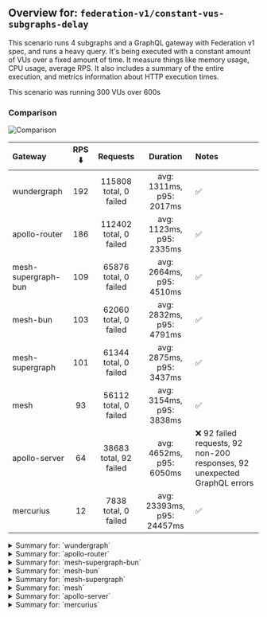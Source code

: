## Overview for: `federation-v1/constant-vus-subgraphs-delay`


This scenario runs 4 subgraphs and a GraphQL gateway with Federation v1 spec, and runs a heavy query. It's being executed with a constant amount of VUs over a fixed amount of time. It measure things like memory usage, CPU usage, average RPS. It also includes a summary of the entire execution, and metrics information about HTTP execution times.


This scenario was running 300 VUs over 600s


### Comparison


<img src="https://imagedelivery.net/KYe9TScr4TldYHA48pczVg/57d12056-449a-4241-8e13-9f89ee8e1000/public" alt="Comparison" />


| Gateway             | RPS ⬇️ |        Requests        |          Duration          | Notes                                                                    |
| :------------------ | :----: | :--------------------: | :------------------------: | :----------------------------------------------------------------------- |
| wundergraph         |  192   | 115808 total, 0 failed |  avg: 1311ms, p95: 2017ms  | ✅                                                                        |
| apollo-router       |  186   | 112402 total, 0 failed |  avg: 1123ms, p95: 2335ms  | ✅                                                                        |
| mesh-supergraph-bun |  109   | 65876 total, 0 failed  |  avg: 2664ms, p95: 4510ms  | ✅                                                                        |
| mesh-bun            |  103   | 62060 total, 0 failed  |  avg: 2832ms, p95: 4791ms  | ✅                                                                        |
| mesh-supergraph     |  101   | 61344 total, 0 failed  |  avg: 2875ms, p95: 3437ms  | ✅                                                                        |
| mesh                |   93   | 56112 total, 0 failed  |  avg: 3154ms, p95: 3838ms  | ✅                                                                        |
| apollo-server       |   64   | 38683 total, 92 failed |  avg: 4652ms, p95: 6050ms  | ❌ 92 failed requests, 92 non-200 responses, 92 unexpected GraphQL errors |
| mercurius           |   12   |  7838 total, 0 failed  | avg: 23393ms, p95: 24457ms | ✅                                                                        |



<details>
  <summary>Summary for: `wundergraph`</summary>

  **K6 Output**




```
     ✓ response code was 200
     ✓ no graphql errors
     ✓ valid response structure

     checks.........................: 100.00% ✓ 347424     ✗ 0     
     data_received..................: 10 GB   17 MB/s
     data_sent......................: 138 MB  229 kB/s
     http_req_blocked...............: avg=64.84µs min=1.23µs   med=2.92µs  max=508.76ms p(90)=4.44µs   p(95)=5.29µs 
     http_req_connecting............: avg=7.16µs  min=0s       med=0s      max=24.41ms  p(90)=0s       p(95)=0s     
     http_req_duration..............: avg=1.31s   min=586.89ms med=1.24s   max=4.59s    p(90)=1.73s    p(95)=2.01s  
       { expected_response:true }...: avg=1.31s   min=586.89ms med=1.24s   max=4.59s    p(90)=1.73s    p(95)=2.01s  
     http_req_failed................: 0.00%   ✓ 0          ✗ 115808
     http_req_receiving.............: avg=129.3ms min=24.01µs  med=75.76µs max=2.93s    p(90)=481.53ms p(95)=835.5ms
     http_req_sending...............: avg=8.03ms  min=7.38µs   med=13.37µs max=2.16s    p(90)=30.35µs  p(95)=1.28ms 
     http_req_tls_handshaking.......: avg=0s      min=0s       med=0s      max=0s       p(90)=0s       p(95)=0s     
     http_req_waiting...............: avg=1.17s   min=555.05ms med=1.16s   max=2.29s    p(90)=1.42s    p(95)=1.5s   
     http_reqs......................: 115808  192.532397/s
     iteration_duration.............: avg=1.55s   min=597.22ms med=1.43s   max=5.81s    p(90)=2.25s    p(95)=2.54s  
     iterations.....................: 115808  192.532397/s
     vus............................: 18      min=18       max=300 
     vus_max........................: 300     min=300      max=300 
```


**Performance Overview**


<img src="https://imagedelivery.net/KYe9TScr4TldYHA48pczVg/5c281d2e-e941-4b78-85ac-8eff1a53e500/public" alt="Performance Overview" />


**Subgraphs Overview**


<img src="https://imagedelivery.net/KYe9TScr4TldYHA48pczVg/cfc3520e-1ca2-40fc-a45c-25d44ae1ca00/public" alt="Subgraphs Overview" />


**HTTP Overview**


<img src="https://imagedelivery.net/KYe9TScr4TldYHA48pczVg/df7bf405-024e-4104-b0b0-f68cd2ffef00/public" alt="HTTP Overview" />


  </details>

<details>
  <summary>Summary for: `apollo-router`</summary>

  **K6 Output**




```
     ✓ response code was 200
     ✓ no graphql errors
     ✓ valid response structure

     checks.........................: 100.00% ✓ 337206     ✗ 0     
     data_received..................: 9.9 GB  16 MB/s
     data_sent......................: 133 MB  222 kB/s
     http_req_blocked...............: avg=177.36µs min=1.21µs   med=2.91µs   max=1.11s  p(90)=4.79µs  p(95)=5.78µs 
     http_req_connecting............: avg=54.39µs  min=0s       med=0s       max=1.11s  p(90)=0s      p(95)=0s     
     http_req_duration..............: avg=1.12s    min=246.82ms med=960.68ms max=7.51s  p(90)=1.91s   p(95)=2.33s  
       { expected_response:true }...: avg=1.12s    min=246.82ms med=960.68ms max=7.51s  p(90)=1.91s   p(95)=2.33s  
     http_req_failed................: 0.00%   ✓ 0          ✗ 112402
     http_req_receiving.............: avg=261.12ms min=22.43µs  med=71.67µs  max=6.37s  p(90)=1.06s   p(95)=1.51s  
     http_req_sending...............: avg=16.08ms  min=7.3µs    med=13.69µs  max=4.91s  p(90)=35.67µs p(95)=10.68ms
     http_req_tls_handshaking.......: avg=0s       min=0s       med=0s       max=0s     p(90)=0s      p(95)=0s     
     http_req_waiting...............: avg=845.31ms min=246.77ms med=787.57ms max=2.39s  p(90)=1.21s   p(95)=1.32s  
     http_reqs......................: 112402  186.826706/s
     iteration_duration.............: avg=1.59s    min=286.47ms med=1.36s    max=13.21s p(90)=2.88s   p(95)=3.39s  
     iterations.....................: 112402  186.826706/s
     vus............................: 127     min=127      max=300 
     vus_max........................: 300     min=300      max=300 
```


**Performance Overview**


<img src="https://imagedelivery.net/KYe9TScr4TldYHA48pczVg/38a92ecd-19aa-4b18-8309-e83867c02500/public" alt="Performance Overview" />


**Subgraphs Overview**


<img src="https://imagedelivery.net/KYe9TScr4TldYHA48pczVg/b0c4eb05-966a-475f-c248-21154c212100/public" alt="Subgraphs Overview" />


**HTTP Overview**


<img src="https://imagedelivery.net/KYe9TScr4TldYHA48pczVg/ca2c6d5f-fae3-472a-1912-602965ecef00/public" alt="HTTP Overview" />


  </details>

<details>
  <summary>Summary for: `mesh-supergraph-bun`</summary>

  **K6 Output**




```
     ✓ response code was 200
     ✓ no graphql errors
     ✓ valid response structure

     checks.........................: 100.00% ✓ 197628     ✗ 0    
     data_received..................: 5.8 GB  9.6 MB/s
     data_sent......................: 78 MB   130 kB/s
     http_req_blocked...............: avg=49.48µs min=1.36µs  med=3.11µs  max=206.4ms  p(90)=5.12µs p(95)=6.29µs  
     http_req_connecting............: avg=30.23µs min=0s      med=0s      max=29.96ms  p(90)=0s     p(95)=0s      
     http_req_duration..............: avg=2.66s   min=1.06s   med=2.35s   max=9.35s    p(90)=4.29s  p(95)=4.51s   
       { expected_response:true }...: avg=2.66s   min=1.06s   med=2.35s   max=9.35s    p(90)=4.29s  p(95)=4.51s   
     http_req_failed................: 0.00%   ✓ 0          ✗ 65876
     http_req_receiving.............: avg=17.42ms min=29.04µs med=68.37µs max=1.53s    p(90)=1.57ms p(95)=90.87ms 
     http_req_sending...............: avg=1.51ms  min=7.18µs  med=14.14µs max=971.28ms p(90)=33.8µs p(95)=140.81µs
     http_req_tls_handshaking.......: avg=0s      min=0s      med=0s      max=0s       p(90)=0s     p(95)=0s      
     http_req_waiting...............: avg=2.64s   min=1.06s   med=2.34s   max=9.11s    p(90)=4.28s  p(95)=4.49s   
     http_reqs......................: 65876   109.366799/s
     iteration_duration.............: avg=2.73s   min=1.07s   med=2.41s   max=9.44s    p(90)=4.39s  p(95)=4.64s   
     iterations.....................: 65876   109.366799/s
     vus............................: 123     min=123      max=300
     vus_max........................: 300     min=300      max=300
```


**Performance Overview**


<img src="https://imagedelivery.net/KYe9TScr4TldYHA48pczVg/d79e06b7-5dbd-41b0-a8d6-78dd1205c100/public" alt="Performance Overview" />


**Subgraphs Overview**


<img src="https://imagedelivery.net/KYe9TScr4TldYHA48pczVg/14c27ac7-23c1-4b88-7f3c-0f4f09989100/public" alt="Subgraphs Overview" />


**HTTP Overview**


<img src="https://imagedelivery.net/KYe9TScr4TldYHA48pczVg/cebfc478-22d2-4c87-c84a-6bbbf3e99800/public" alt="HTTP Overview" />


  </details>

<details>
  <summary>Summary for: `mesh-bun`</summary>

  **K6 Output**




```
     ✓ response code was 200
     ✓ no graphql errors
     ✓ valid response structure

     checks.........................: 100.00% ✓ 186180     ✗ 0    
     data_received..................: 5.4 GB  9.0 MB/s
     data_sent......................: 74 MB   122 kB/s
     http_req_blocked...............: avg=47.46µs min=1.26µs  med=3µs     max=256.22ms p(90)=4.91µs  p(95)=5.98µs  
     http_req_connecting............: avg=5.53µs  min=0s      med=0s      max=37.62ms  p(90)=0s      p(95)=0s      
     http_req_duration..............: avg=2.83s   min=1.3s    med=2.48s   max=5.67s    p(90)=4.6s    p(95)=4.79s   
       { expected_response:true }...: avg=2.83s   min=1.3s    med=2.48s   max=5.67s    p(90)=4.6s    p(95)=4.79s   
     http_req_failed................: 0.00%   ✓ 0          ✗ 62060
     http_req_receiving.............: avg=19.92ms min=28.54µs med=64.4µs  max=1.35s    p(90)=3.29ms  p(95)=116.67ms
     http_req_sending...............: avg=1.72ms  min=7.58µs  med=13.83µs max=943.91ms p(90)=32.75µs p(95)=136.21µs
     http_req_tls_handshaking.......: avg=0s      min=0s      med=0s      max=0s       p(90)=0s      p(95)=0s      
     http_req_waiting...............: avg=2.81s   min=1.3s    med=2.46s   max=5.45s    p(90)=4.58s   p(95)=4.77s   
     http_reqs......................: 62060   103.152499/s
     iteration_duration.............: avg=2.9s    min=1.31s   med=2.54s   max=5.88s    p(90)=4.69s   p(95)=4.91s   
     iterations.....................: 62060   103.152499/s
     vus............................: 108     min=108      max=300
     vus_max........................: 300     min=300      max=300
```


**Performance Overview**


<img src="https://imagedelivery.net/KYe9TScr4TldYHA48pczVg/1dac2a6b-21e4-4bf1-41cb-66c45b4e8e00/public" alt="Performance Overview" />


**Subgraphs Overview**


<img src="https://imagedelivery.net/KYe9TScr4TldYHA48pczVg/f865457c-6c34-4c32-4831-910f6f6bf600/public" alt="Subgraphs Overview" />


**HTTP Overview**


<img src="https://imagedelivery.net/KYe9TScr4TldYHA48pczVg/45d09e25-ccb2-422a-05ea-3bd67ebfbf00/public" alt="HTTP Overview" />


  </details>

<details>
  <summary>Summary for: `mesh-supergraph`</summary>

  **K6 Output**




```
     ✓ response code was 200
     ✓ no graphql errors
     ✓ valid response structure

     checks.........................: 100.00% ✓ 184032     ✗ 0    
     data_received..................: 5.4 GB  8.9 MB/s
     data_sent......................: 73 MB   121 kB/s
     http_req_blocked...............: avg=31.2µs min=1.25µs  med=3.47µs  max=129.6ms  p(90)=5.37µs  p(95)=6.24µs  
     http_req_connecting............: avg=9.3µs  min=0s      med=0s      max=24.49ms  p(90)=0s      p(95)=0s      
     http_req_duration..............: avg=2.87s  min=1.46s   med=2.85s   max=6.31s    p(90)=3.3s    p(95)=3.43s   
       { expected_response:true }...: avg=2.87s  min=1.46s   med=2.85s   max=6.31s    p(90)=3.3s    p(95)=3.43s   
     http_req_failed................: 0.00%   ✓ 0          ✗ 61344
     http_req_receiving.............: avg=8.06ms min=32.53µs med=70.06µs max=1s       p(90)=2.58ms  p(95)=22.5ms  
     http_req_sending...............: avg=1ms    min=7.4µs   med=16.24µs max=982.09ms p(90)=33.34µs p(95)=113.36µs
     http_req_tls_handshaking.......: avg=0s     min=0s      med=0s      max=0s       p(90)=0s      p(95)=0s      
     http_req_waiting...............: avg=2.86s  min=1.45s   med=2.84s   max=6.31s    p(90)=3.29s   p(95)=3.41s   
     http_reqs......................: 61344   101.859411/s
     iteration_duration.............: avg=2.94s  min=1.51s   med=2.91s   max=6.33s    p(90)=3.39s   p(95)=3.54s   
     iterations.....................: 61344   101.859411/s
     vus............................: 92      min=92       max=300
     vus_max........................: 300     min=300      max=300
```


**Performance Overview**


<img src="https://imagedelivery.net/KYe9TScr4TldYHA48pczVg/032a6074-bb10-4618-42da-c3e4987e4a00/public" alt="Performance Overview" />


**Subgraphs Overview**


<img src="https://imagedelivery.net/KYe9TScr4TldYHA48pczVg/fdc77fc9-5e30-4886-a4af-a227bdcb3d00/public" alt="Subgraphs Overview" />


**HTTP Overview**


<img src="https://imagedelivery.net/KYe9TScr4TldYHA48pczVg/2311704e-8bc9-4388-fcb5-7eea32ac8d00/public" alt="HTTP Overview" />


  </details>

<details>
  <summary>Summary for: `mesh`</summary>

  **K6 Output**




```
     ✓ response code was 200
     ✓ no graphql errors
     ✓ valid response structure

     checks.........................: 100.00% ✓ 168336    ✗ 0    
     data_received..................: 4.9 GB  8.2 MB/s
     data_sent......................: 67 MB   111 kB/s
     http_req_blocked...............: avg=78.16µs  min=1.36µs med=3.83µs  max=152ms    p(90)=5.89µs  p(95)=6.81µs  
     http_req_connecting............: avg=50.23µs  min=0s     med=0s      max=58.34ms  p(90)=0s      p(95)=0s      
     http_req_duration..............: avg=3.15s    min=1.64s  med=3.18s   max=6.96s    p(90)=3.68s   p(95)=3.83s   
       { expected_response:true }...: avg=3.15s    min=1.64s  med=3.18s   max=6.96s    p(90)=3.68s   p(95)=3.83s   
     http_req_failed................: 0.00%   ✓ 0         ✗ 56112
     http_req_receiving.............: avg=7.92ms   min=32.2µs med=78.43µs max=994.14ms p(90)=2.85ms  p(95)=20.5ms  
     http_req_sending...............: avg=827.22µs min=7.18µs med=18.22µs max=695.49ms p(90)=35.93µs p(95)=128.18µs
     http_req_tls_handshaking.......: avg=0s       min=0s     med=0s      max=0s       p(90)=0s      p(95)=0s      
     http_req_waiting...............: avg=3.14s    min=1.64s  med=3.18s   max=6.87s    p(90)=3.67s   p(95)=3.82s   
     http_reqs......................: 56112   93.157353/s
     iteration_duration.............: avg=3.21s    min=1.65s  med=3.24s   max=6.99s    p(90)=3.76s   p(95)=3.93s   
     iterations.....................: 56112   93.157353/s
     vus............................: 114     min=114     max=300
     vus_max........................: 300     min=300     max=300
```


**Performance Overview**


<img src="https://imagedelivery.net/KYe9TScr4TldYHA48pczVg/8af953c2-7a89-4515-d918-929189714000/public" alt="Performance Overview" />


**Subgraphs Overview**


<img src="https://imagedelivery.net/KYe9TScr4TldYHA48pczVg/7ca6b4f3-c460-4062-d871-659a0027dc00/public" alt="Subgraphs Overview" />


**HTTP Overview**


<img src="https://imagedelivery.net/KYe9TScr4TldYHA48pczVg/e6df28d6-b875-4ab2-3f95-37b4d79f3500/public" alt="HTTP Overview" />


  </details>

<details>
  <summary>Summary for: `apollo-server`</summary>

  **K6 Output**




```
     ✗ response code was 200
      ↳  99% — ✓ 38591 / ✗ 92
     ✗ no graphql errors
      ↳  99% — ✓ 38591 / ✗ 92
     ✓ valid response structure

     checks.........................: 99.84% ✓ 115773   ✗ 184  
     data_received..................: 3.4 GB 5.6 MB/s
     data_sent......................: 46 MB  76 kB/s
     http_req_blocked...............: avg=117.15µs min=1.38µs   med=3.43µs  max=49.85ms  p(90)=5.23µs   p(95)=6.05µs  
     http_req_connecting............: avg=106.99µs min=0s       med=0s      max=24.2ms   p(90)=0s       p(95)=0s      
     http_req_duration..............: avg=4.65s    min=733.49ms med=4.39s   max=1m0s     p(90)=5.64s    p(95)=6.04s   
       { expected_response:true }...: avg=4.51s    min=733.49ms med=4.39s   max=59.97s   p(90)=5.63s    p(95)=6.02s   
     http_req_failed................: 0.23%  ✓ 92       ✗ 38591
     http_req_receiving.............: avg=672.24µs min=0s       med=92.96µs max=193.89ms p(90)=152.22µs p(95)=492.68µs
     http_req_sending...............: avg=98.62µs  min=7.98µs   med=17.54µs max=143.07ms p(90)=31.95µs  p(95)=40.47µs 
     http_req_tls_handshaking.......: avg=0s       min=0s       med=0s      max=0s       p(90)=0s       p(95)=0s      
     http_req_waiting...............: avg=4.65s    min=733.39ms med=4.39s   max=1m0s     p(90)=5.64s    p(95)=6.04s   
     http_reqs......................: 38683  64.12612/s
     iteration_duration.............: avg=4.66s    min=743.67ms med=4.4s    max=1m0s     p(90)=5.66s    p(95)=6.07s   
     iterations.....................: 38683  64.12612/s
     vus............................: 58     min=58     max=300
     vus_max........................: 300    min=300    max=300
```


**Performance Overview**


<img src="https://imagedelivery.net/KYe9TScr4TldYHA48pczVg/02e0002f-7db5-46bb-0f0a-7b51580b7a00/public" alt="Performance Overview" />


**Subgraphs Overview**


<img src="https://imagedelivery.net/KYe9TScr4TldYHA48pczVg/b43f8f57-3d20-41fc-0764-96c853c0b500/public" alt="Subgraphs Overview" />


**HTTP Overview**


<img src="https://imagedelivery.net/KYe9TScr4TldYHA48pczVg/bb26ee70-8f65-41b0-9596-240cad359400/public" alt="HTTP Overview" />


  </details>

<details>
  <summary>Summary for: `mercurius`</summary>

  **K6 Output**




```
     ✓ response code was 200
     ✓ no graphql errors
     ✓ valid response structure

     checks.........................: 100.00% ✓ 23514     ✗ 0    
     data_received..................: 688 MB  1.1 MB/s
     data_sent......................: 9.3 MB  15 kB/s
     http_req_blocked...............: avg=114.51µs min=1.44µs  med=3.89µs   max=21.7ms  p(90)=5.35µs   p(95)=6.46µs  
     http_req_connecting............: avg=106.56µs min=0s      med=0s       max=21.67ms p(90)=0s       p(95)=0s      
     http_req_duration..............: avg=23.39s   min=7.32s   med=23.74s   max=26.25s  p(90)=24.24s   p(95)=24.45s  
       { expected_response:true }...: avg=23.39s   min=7.32s   med=23.74s   max=26.25s  p(90)=24.24s   p(95)=24.45s  
     http_req_failed................: 0.00%   ✓ 0         ✗ 7838 
     http_req_receiving.............: avg=127.09µs min=42.32µs med=108.75µs max=51.98ms p(90)=146.07µs p(95)=160.71µs
     http_req_sending...............: avg=69.3µs   min=8.74µs  med=21.48µs  max=3.32ms  p(90)=30.36µs  p(95)=37.22µs 
     http_req_tls_handshaking.......: avg=0s       min=0s      med=0s       max=0s      p(90)=0s       p(95)=0s      
     http_req_waiting...............: avg=23.39s   min=7.32s   med=23.74s   max=26.25s  p(90)=24.24s   p(95)=24.45s  
     http_reqs......................: 7838    12.588587/s
     iteration_duration.............: avg=23.39s   min=7.32s   med=23.75s   max=26.26s  p(90)=24.25s   p(95)=24.46s  
     iterations.....................: 7838    12.588587/s
     vus............................: 15      min=15      max=300
     vus_max........................: 300     min=300     max=300
```


**Performance Overview**


<img src="https://imagedelivery.net/KYe9TScr4TldYHA48pczVg/28bb7844-be38-4de6-973c-f1664e889e00/public" alt="Performance Overview" />


**Subgraphs Overview**


<img src="https://imagedelivery.net/KYe9TScr4TldYHA48pczVg/4f618172-aee2-46f5-be1c-7a7670911300/public" alt="Subgraphs Overview" />


**HTTP Overview**


<img src="https://imagedelivery.net/KYe9TScr4TldYHA48pczVg/b71a0375-83f6-4911-f99b-39f028244200/public" alt="HTTP Overview" />


  </details>